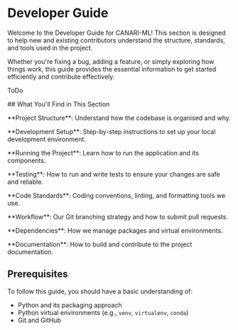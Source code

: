 # Developer Guide

Welcome to the Developer Guide for CANARI-ML! This section is designed to help new and existing contributors understand the structure, standards, and tools used in the project.

Whether you're fixing a bug, adding a feature, or simply exploring how things work, this guide provides the essential information to get started efficiently and contribute effectively.

<div class="result">
  <div class="admonition tip">
    <p class="admonition-title">ToDo</p>
    <p> ## What You'll Find in This Section</p>
    <p> **Project Structure**: Understand how the codebase is organised and why.</p>
    <p> **Development Setup**: Step-by-step instructions to set up your local development environment.</p>
    <p> **Running the Project**: Learn how to run the application and its components.</p>
    <p> **Testing**: How to run and write tests to ensure your changes are safe and reliable.</p>
    <p> **Code Standards**: Coding conventions, linting, and formatting tools we use.</p>
    <p> **Workflow**: Our Git branching strategy and how to submit pull requests.</p>
    <p> **Dependencies**: How we manage packages and virtual environments.</p>
    <p> **Documentation**: How to build and contribute to the project documentation.</p>
  </div>
</div>

## Prerequisites

To follow this guide, you should have a basic understanding of:

- Python and its packaging approach
- Python virtual environments (e.g., `venv`, `virtualenv`, `conda`)
- Git and GitHub

